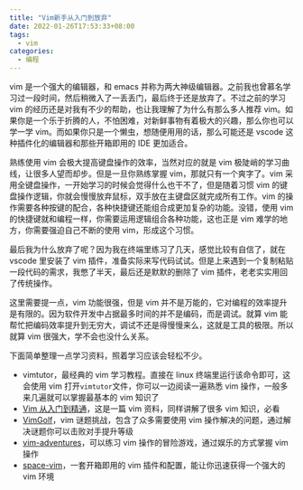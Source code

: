 ```yaml
---
title: "Vim新手从入门到放弃"
date: 2022-01-26T17:53:33+08:00
tags:
  - vim
categories:
  - 编程
---
```


vim 是一个强大的编辑器，和 emacs 并称为两大神级编辑器。之前我也曾慕名学习过一段时间，然后稍微入了一丢丢门，最后终于还是放弃了。不过之前的学习 vim 的经历还是对我有不少的帮助，也让我理解了为什么有那么多人推荐 vim。如果你是一个乐于折腾的人，不怕困难，对新鲜事物有着极大的兴趣，那么你也可以学一学 vim。而如果你只是一个懒虫，想随便用用的话，那么可能还是 vscode 这种插件化的编辑器和那些开箱即用的 IDE 更加适合。

熟练使用 vim 会极大提高键盘操作的效率，当然对应的就是 vim 极陡峭的学习曲线，让很多人望而却步。但是一旦你熟练掌握 vim，那就只有一个爽字了。vim 采用全键盘操作，一开始学习的时候会觉得什么也干不了，但是随着习惯 vim 的键盘操作逻辑，你就会慢慢放弃鼠标，双手放在主键盘区就完成所有工作。vim 的操作需要各种按键的配合，各种快捷键还能组合成更加复杂的功能。没错，使用 vim 的快捷键就和编程一样，你需要运用逻辑组合各种功能，这也正是 vim 难学的地方，你需要强迫自己不断的使用 vim，形成这个习惯。

最后我为什么放弃了呢？因为我在终端里练习了几天，感觉比较有自信了，就在 vscode 里安装了 vim 插件，准备实际来写代码试试。但是上来遇到一个复制粘贴一段代码的需求，我憋了半天，最后还是默默的删除了 vim 插件，老老实实用回了传统操作。

这里需要提一点，vim 功能很强，但是 vim 并不是万能的，它对编程的效率提升是有限的。因为软件开发中占据最多时间的并不是编码，而是调试。就算 vim 能帮忙把编码效率提升到无穷大，调试不还是得慢慢来么，这就是工具的极限。所以就算 vim 很强大，学不会也没什么关系。

下面简单整理一点学习资料，照着学习应该会轻松不少。

- vimtutor，最经典的 vim 学习教程。直接在 linux 终端里运行该命令即可，这会使用 vim 打开`vimtutor`文件，你可以一边阅读一遍熟悉 vim 操作，一般多来几遍就可以掌握最基本的 vim 知识了
- [Vim 从入门到精通](https://github.com/wsdjeg/vim-galore-zh_cn)，这是一篇 vim 资料，同样讲解了很多 vim 知识，必看
- [VimGolf](http://www.vimgolf.com)，vim 谜题挑战，包含了众多需要使用 vim 操作解决的问题，通过解决谜题你可以击败对手提升等级
- [vim-adventures](https://vim-adventures.com)，可以练习 vim 操作的冒险游戏，通过娱乐的方式掌握 vim 操作
- [space-vim](https://spacevim.org)，一套开箱即用的 vim 插件和配置，能让你迅速获得一个强大的 vim 环境
